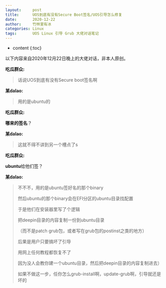 ```yaml
---
layout:     post
title:      UOS到底有没有Secure Boot签名/UOS引导怎么修复
date:       2020-12-22
author:     竹林里有冰
categories: Linux
tags:       UOS Linux 引导 Grub 大佬对话笔记
---
```


* content
{:toc}

以下内容来自2020年12月22日晚上的大佬对话，非本人原创。

**吃瓜群众:**

> 话说UOS到底有没有Secure boot签名啊

**某dalao:**

> 用的是ubuntu的
>

**吃瓜群众:**

**哪来的签名**？

**某dalao:**

> 这就不得不讲到另一个槽点了s
>

**吃瓜群众:**

**ubuntu**给他们签？

**某dalao:**

> 不不不，用的是ubuntu签好名的那个binary
>
> 然后ubuntu的那个binary会在EFI分区的ubuntu目录找配置
>
> 于是他们在安装器里写了个逻辑
>
> 把deepin目录的内容复制一份到ubuntu目录
>
> （而不是patch grub包，或者写在grub包的postinst之类的地方）
>
> 后果是用户只要搞坏了引导
>
> 用网上任何教程都恢复不了
>
> 因为没人会教你建一个ubuntu目录，然后把deepin目录的内容复制进去）
>
> 如果不做这一步，任你怎么grub-install啊，update-grub啊，引导就还是坏的
>


